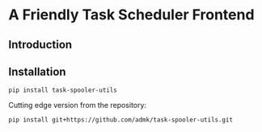 # A Friendly Task Scheduler Frontend

## Introduction

## Installation

```shell
pip install task-spooler-utils
```

Cutting edge version from the repository:
```shell
pip install git+https://github.com/admk/task-spooler-utils.git
```
